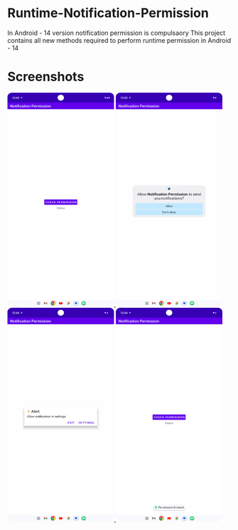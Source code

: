 # Runtime-Notification-Permission
In Android - 14 version notification permission is compulsaory
This project contains all new methods required to perform runtime permission in Android - 14
# Screenshots
 <a href="https://github.com/Dev-NeeluSingh/Runtime-Notification-Permission/blob/master/Screensho%201.png">
      <img alt="Qries" src="https://github.com/Dev-NeeluSingh/Runtime-Notification-Permission/blob/master/Screensho%201.png" width=240" height="480">
</a>

 <a href="https://github.com/Dev-NeeluSingh/Runtime-Notification-Permission/blob/master/Screenshot%202.png">
      <img alt="Qries" src="https://github.com/Dev-NeeluSingh/Runtime-Notification-Permission/blob/master/Screenshot%202.png" width=240" height="480">
</a>
</br>
 <a href="https://github.com/Dev-NeeluSingh/Runtime-Notification-Permission/blob/master/Screenshot%203.png">
      <img alt="Qries" src="https://github.com/Dev-NeeluSingh/Runtime-Notification-Permission/blob/master/Screenshot%203.png" width=240" height="480">
</a>

 <a href="https://github.com/Dev-NeeluSingh/Runtime-Notification-Permission/blob/master/Screenshot%204.png">
      <img alt="Qries" src="https://github.com/Dev-NeeluSingh/Runtime-Notification-Permission/blob/master/Screenshot%204.png" width=240" height="480">
</a>

